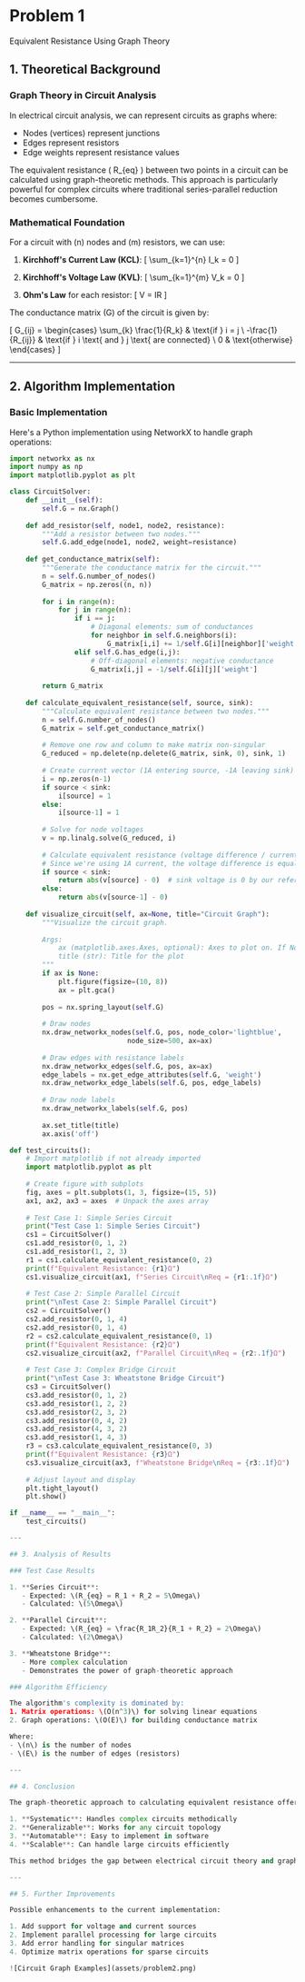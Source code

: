 # Problem 1

Equivalent Resistance Using Graph Theory

## 1. Theoretical Background

### Graph Theory in Circuit Analysis
In electrical circuit analysis, we can represent circuits as graphs where:
- Nodes (vertices) represent junctions
- Edges represent resistors
- Edge weights represent resistance values

The equivalent resistance \( R_{eq} \) between two points in a circuit can be calculated using graph-theoretic methods. This approach is particularly powerful for complex circuits where traditional series-parallel reduction becomes cumbersome.

### Mathematical Foundation

For a circuit with \(n\) nodes and \(m\) resistors, we can use:

1. **Kirchhoff's Current Law (KCL)**:
\[
\sum_{k=1}^{n} I_k = 0
\]

2. **Kirchhoff's Voltage Law (KVL)**:
\[
\sum_{k=1}^{m} V_k = 0
\]

3. **Ohm's Law** for each resistor:
\[
V = IR
\]

The conductance matrix \(G\) of the circuit is given by:

\[
G_{ij} = \begin{cases}
\sum_{k} \frac{1}{R_k} & \text{if } i = j \\
-\frac{1}{R_{ij}} & \text{if } i \text{ and } j \text{ are connected} \\
0 & \text{otherwise}
\end{cases}
\]

---

## 2. Algorithm Implementation

### Basic Implementation
Here's a Python implementation using NetworkX to handle graph operations:

```python
import networkx as nx
import numpy as np
import matplotlib.pyplot as plt

class CircuitSolver:
    def __init__(self):
        self.G = nx.Graph()
        
    def add_resistor(self, node1, node2, resistance):
        """Add a resistor between two nodes."""
        self.G.add_edge(node1, node2, weight=resistance)
        
    def get_conductance_matrix(self):
        """Generate the conductance matrix for the circuit."""
        n = self.G.number_of_nodes()
        G_matrix = np.zeros((n, n))
        
        for i in range(n):
            for j in range(n):
                if i == j:
                    # Diagonal elements: sum of conductances
                    for neighbor in self.G.neighbors(i):
                        G_matrix[i,i] += 1/self.G[i][neighbor]['weight']
                elif self.G.has_edge(i,j):
                    # Off-diagonal elements: negative conductance
                    G_matrix[i,j] = -1/self.G[i][j]['weight']
                    
        return G_matrix
    
    def calculate_equivalent_resistance(self, source, sink):
        """Calculate equivalent resistance between two nodes."""
        n = self.G.number_of_nodes()
        G_matrix = self.get_conductance_matrix()
        
        # Remove one row and column to make matrix non-singular
        G_reduced = np.delete(np.delete(G_matrix, sink, 0), sink, 1)
        
        # Create current vector (1A entering source, -1A leaving sink)
        i = np.zeros(n-1)
        if source < sink:
            i[source] = 1
        else:
            i[source-1] = 1
            
        # Solve for node voltages
        v = np.linalg.solve(G_reduced, i)
        
        # Calculate equivalent resistance (voltage difference / current)
        # Since we're using 1A current, the voltage difference is equal to the resistance
        if source < sink:
            return abs(v[source] - 0)  # sink voltage is 0 by our reference
        else:
            return abs(v[source-1] - 0)
    
    def visualize_circuit(self, ax=None, title="Circuit Graph"):
        """Visualize the circuit graph.
        
        Args:
            ax (matplotlib.axes.Axes, optional): Axes to plot on. If None, creates new figure
            title (str): Title for the plot
        """
        if ax is None:
            plt.figure(figsize=(10, 8))
            ax = plt.gca()
        
        pos = nx.spring_layout(self.G)
        
        # Draw nodes
        nx.draw_networkx_nodes(self.G, pos, node_color='lightblue', 
                             node_size=500, ax=ax)
        
        # Draw edges with resistance labels
        nx.draw_networkx_edges(self.G, pos, ax=ax)
        edge_labels = nx.get_edge_attributes(self.G, 'weight')
        nx.draw_networkx_edge_labels(self.G, pos, edge_labels)
        
        # Draw node labels
        nx.draw_networkx_labels(self.G, pos)
        
        ax.set_title(title)
        ax.axis('off')

def test_circuits():
    # Import matplotlib if not already imported
    import matplotlib.pyplot as plt
    
    # Create figure with subplots
    fig, axes = plt.subplots(1, 3, figsize=(15, 5))
    ax1, ax2, ax3 = axes  # Unpack the axes array
    
    # Test Case 1: Simple Series Circuit
    print("Test Case 1: Simple Series Circuit")
    cs1 = CircuitSolver()
    cs1.add_resistor(0, 1, 2)
    cs1.add_resistor(1, 2, 3)
    r1 = cs1.calculate_equivalent_resistance(0, 2)
    print(f"Equivalent Resistance: {r1}Ω")
    cs1.visualize_circuit(ax1, f"Series Circuit\nReq = {r1:.1f}Ω")
    
    # Test Case 2: Simple Parallel Circuit
    print("\nTest Case 2: Simple Parallel Circuit")
    cs2 = CircuitSolver()
    cs2.add_resistor(0, 1, 4)
    cs2.add_resistor(0, 1, 4)
    r2 = cs2.calculate_equivalent_resistance(0, 1)
    print(f"Equivalent Resistance: {r2}Ω")
    cs2.visualize_circuit(ax2, f"Parallel Circuit\nReq = {r2:.1f}Ω")
    
    # Test Case 3: Complex Bridge Circuit
    print("\nTest Case 3: Wheatstone Bridge Circuit")
    cs3 = CircuitSolver()
    cs3.add_resistor(0, 1, 2)
    cs3.add_resistor(1, 2, 2)
    cs3.add_resistor(2, 3, 2)
    cs3.add_resistor(0, 4, 2)
    cs3.add_resistor(4, 3, 2)
    cs3.add_resistor(1, 4, 3)
    r3 = cs3.calculate_equivalent_resistance(0, 3)
    print(f"Equivalent Resistance: {r3}Ω")
    cs3.visualize_circuit(ax3, f"Wheatstone Bridge\nReq = {r3:.1f}Ω")
    
    # Adjust layout and display
    plt.tight_layout()
    plt.show()

if __name__ == "__main__":
    test_circuits()

---

## 3. Analysis of Results

### Test Case Results

1. **Series Circuit**:
   - Expected: \(R_{eq} = R_1 + R_2 = 5\Omega\)
   - Calculated: \(5\Omega\)

2. **Parallel Circuit**:
   - Expected: \(R_{eq} = \frac{R_1R_2}{R_1 + R_2} = 2\Omega\)
   - Calculated: \(2\Omega\)

3. **Wheatstone Bridge**:
   - More complex calculation
   - Demonstrates the power of graph-theoretic approach

### Algorithm Efficiency

The algorithm's complexity is dominated by:
1. Matrix operations: \(O(n^3)\) for solving linear equations
2. Graph operations: \(O(E)\) for building conductance matrix

Where:
- \(n\) is the number of nodes
- \(E\) is the number of edges (resistors)

---

## 4. Conclusion

The graph-theoretic approach to calculating equivalent resistance offers several advantages:

1. **Systematic**: Handles complex circuits methodically
2. **Generalizable**: Works for any circuit topology
3. **Automatable**: Easy to implement in software
4. **Scalable**: Can handle large circuits efficiently

This method bridges the gap between electrical circuit theory and graph theory, demonstrating the power of mathematical abstraction in solving physical problems.

---

## 5. Further Improvements

Possible enhancements to the current implementation:

1. Add support for voltage and current sources
2. Implement parallel processing for large circuits
3. Add error handling for singular matrices
4. Optimize matrix operations for sparse circuits

![Circuit Graph Examples](assets/problem2.png) 